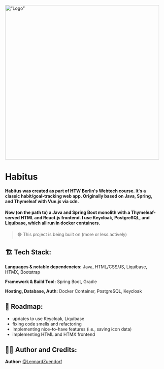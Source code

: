 <img align:left src='https://ignitr.tech/static/images/habitus/intro.png' alt= “Logo” width="500">

# Habitus

#### Habitus was created as part of HTW Berlin's Webtech course. It's a classic habit/goal-tracking web app. Originally based on Java, Spring, and Thymeleaf with Vue.js via cdn.
#### Now (on the path to) a Java and Spring Boot monolith with a Thymeleaf-served HTML and React.js frontend. I use Keycloak, PostgreSQL, and Liquibase, which all run in docker containers.

> 🟢
> This project is being built on (more or less actively)

## 🏗️ Tech Stack:

**Languages & notable dependencies:** Java, HTML/CSS/JS, Liquibase, HTMX, Bootstrap

**Framework & Build Tool:** Spring Boot, Gradle

**Hosting, Database, Auth:** Docker Container, PostgreSQL, Keycloak

## 🚧 Roadmap:

- updates to use Keycloak, Liquibase
- fixing code smells and refactoring 
- Implementing nice-to-have features (i.e., saving icon data)
- implementing HTML and HTMX frontend

## 👨‍💻 Author and Credits:

**Author:** [@LennardZuendorf](https://github.com/LennardZuendorf)
